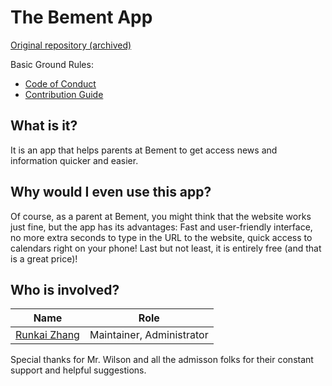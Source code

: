 # The Bement App
[Original repository (archived)](https://github.com/1105420698/Bement-App)

Basic Ground Rules:
- [Code of Conduct](CODE_OF_CONDUCT.md)
- [Contribution Guide](CONTRIBUTING.md)

## What is it?
It is an app that helps parents at Bement to get access news and information quicker and easier. 

## Why would I even use this app?
Of course, as a parent at Bement, you might think that the website works just fine, but the app has its advantages: Fast and user-friendly interface, no more extra seconds to type in the URL to the website, quick access to calendars right on your phone! Last but not least, it is entirely free (and that is a great price)!

## Who is involved?
|                      Name                     |            Role           |
| --------------------------------------------- | ------------------------- |
| [Runkai Zhang](https://github.com/1105420698) | Maintainer, Administrator |

Special thanks for Mr. Wilson and all the admisson folks for their constant support and helpful suggestions.
